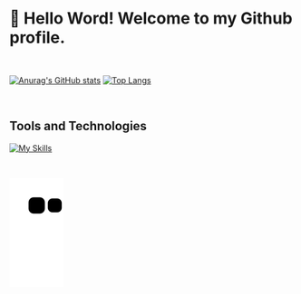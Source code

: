 # 👋 Hello Word! Welcome to my Github profile.

<br>

[![Anurag's GitHub stats](https://github-readme-stats.vercel.app/api?username=joaovitor8&theme=dark)](https://github.com/anuraghazra/github-readme-stats)
[![Top Langs](https://github-readme-stats.vercel.app/api/top-langs/?username=joaovitor8&theme=dark&layout=compact)](https://github.com/anuraghazra/github-readme-stats)

<br>

## Tools and Technologies
[![My Skills](https://skillicons.dev/icons?i=vscode,html,css,js,ts,vite,vercel,react,nextjs,nodejs,git,py)](https://skillicons.dev)

<br>

![Snake animation](https://github.com/joaovitor8/joaovitor8/blob/output/github-contribution-grid-snake.svg)
